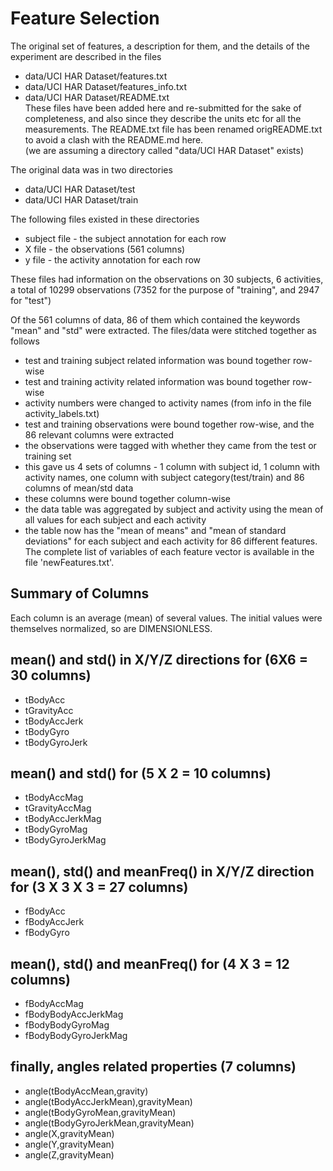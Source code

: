 Feature Selection 
=================
The original set of features, a description for them, and the details of the experiment are described in the files 
- data/UCI HAR Dataset/features.txt
- data/UCI HAR Dataset/features_info.txt
- data/UCI HAR Dataset/README.txt  
These files have been added here and re-submitted for the sake of completeness, and also since they describe the units etc for all the measurements. The README.txt file has been renamed origREADME.txt to avoid a clash with the README.md here.   
(we are assuming a directory called "data/UCI HAR Dataset" exists)

The original data was in two directories
- data/UCI HAR Dataset/test
- data/UCI HAR Dataset/train

The following files existed in these directories
- subject file - the subject annotation for each row
- X file - the observations (561 columns)
- y file - the activity annotation for each row

These files had information on the observations on 30 subjects, 6 activities, a total of 10299 observations (7352 for the purpose of "training", and 2947 for "test")

Of the 561 columns of data, 86 of them which contained the keywords "mean" and "std" were extracted. The files/data were stitched together as follows
- test and training subject related information was bound together row-wise
- test and training activity related information was bound together row-wise 
- activity numbers were changed to activity names (from info in the file activity_labels.txt)
- test and training observations were bound together row-wise, and the 86 relevant columns were extracted
- the observations were tagged with whether they came from the test or training set
- this gave us 4 sets of columns - 1 column with subject id, 1 column with activity names, one column with subject category(test/train) and 86 columns of mean/std data
- these columns were bound together column-wise
- the data table was aggregated by subject and activity using the mean of all values for each subject and each activity
- the table now has the "mean of means" and "mean of standard deviations" for each subject and each activity for 86 different features.  
The complete list of variables of each feature vector is available in the file 'newFeatures.txt'. 

Summary of Columns
------------------

Each column is an average (mean) of several values. The initial values were themselves normalized, so are DIMENSIONLESS.

## mean() and std() in X/Y/Z directions for (6X6 = 30 columns)
- tBodyAcc
- tGravityAcc
- tBodyAccJerk
- tBodyGyro
- tBodyGyroJerk

## mean() and std() for (5 X 2 = 10 columns)
- tBodyAccMag
- tGravityAccMag
- tBodyAccJerkMag
- tBodyGyroMag
- tBodyGyroJerkMag

## mean(), std() and meanFreq() in X/Y/Z direction for (3 X 3 X 3 = 27 columns)
- fBodyAcc
- fBodyAccJerk
- fBodyGyro

## mean(), std() and meanFreq() for (4 X 3 = 12 columns)
- fBodyAccMag
- fBodyBodyAccJerkMag
- fBodyBodyGyroMag
- fBodyBodyGyroJerkMag

## finally, angles related properties (7 columns)
- angle(tBodyAccMean,gravity)
- angle(tBodyAccJerkMean),gravityMean)
- angle(tBodyGyroMean,gravityMean)
- angle(tBodyGyroJerkMean,gravityMean)
- angle(X,gravityMean)
- angle(Y,gravityMean)
- angle(Z,gravityMean)

